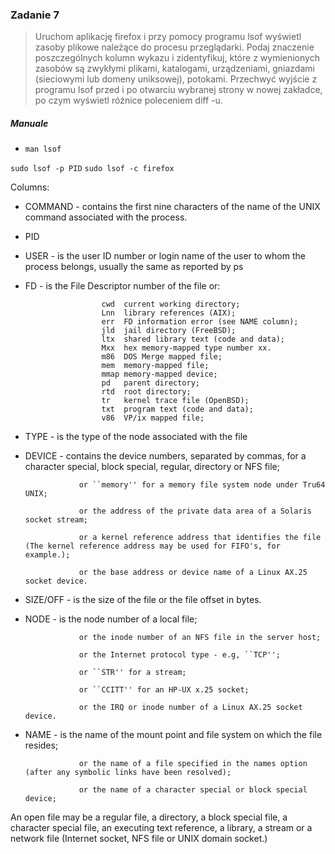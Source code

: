 ### Zadanie 7

> Uruchom aplikację firefox i przy pomocy programu lsof wyświetl zasoby
plikowe należące do procesu przeglądarki.
> Podaj znaczenie poszczególnych kolumn wykazu i zidentyfikuj,
które z wymienionych zasobów są zwykłymi plikami, katalogami, urządzeniami,
gniazdami (sieciowymi lub domeny uniksowej), potokami.
> Przechwyć wyjście z programu lsof przed i po otwarciu
wybranej strony w nowej zakładce, po czym wyświetl różnice poleceniem diff -u.


##### Manuale
* `man lsof`

`sudo lsof -p PID`
`sudo lsof -c firefox`

Columns:

* COMMAND - contains the first nine characters of the name of the UNIX command associated with the process.
* PID
* USER - is the user ID number or login name of the user to whom the process belongs, usually the same as reported by ps
* FD - is the File Descriptor number of the file or:

                       cwd  current working directory;
                       Lnn  library references (AIX);
                       err  FD information error (see NAME column);
                       jld  jail directory (FreeBSD);
                       ltx  shared library text (code and data);
                       Mxx  hex memory-mapped type number xx.
                       m86  DOS Merge mapped file;
                       mem  memory-mapped file;
                       mmap memory-mapped device;
                       pd   parent directory;
                       rtd  root directory;
                       tr   kernel trace file (OpenBSD);
                       txt  program text (code and data);
                       v86  VP/ix mapped file;

* TYPE - is the type of the node associated with the file
* DEVICE - contains the device numbers, separated by commas, for a character special, block special, regular, directory or NFS file;

                  or ``memory'' for a memory file system node under Tru64 UNIX;

                  or the address of the private data area of a Solaris socket stream;

                  or a kernel reference address that identifies the file (The kernel reference address may be used for FIFO's, for example.);

                  or the base address or device name of a Linux AX.25 socket device.

* SIZE/OFF - is the size of the file or the file offset in bytes.
* NODE - is the node number of a local file;

                  or the inode number of an NFS file in the server host;

                  or the Internet protocol type - e.g, ``TCP'';

                  or ``STR'' for a stream;

                  or ``CCITT'' for an HP-UX x.25 socket;

                  or the IRQ or inode number of a Linux AX.25 socket device.

* NAME - is the name of the mount point and file system on which the file resides;

                  or the name of a file specified in the names option (after any symbolic links have been resolved);

                  or the name of a character special or block special device;


An open file may be a regular file, a directory, a block special file,
a character special file, an executing text reference, a library,
a stream or a network file (Internet socket, NFS file or UNIX domain socket.)

